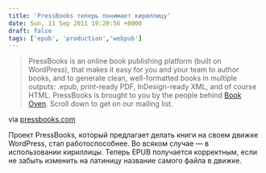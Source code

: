 ```yaml
---
title: 'PressBooks теперь понимает кириллицу'
date: Sun, 11 Sep 2011 19:20:56 +0000
draft: false
tags: ['epub', 'production','webpub']
---
```


> PressBooks is an online book publishing platform (built on WordPress), that makes it easy for you and your team to author books, and to generate clean, well-formatted books in multiple outputs: .epub, print-ready PDF, InDesign-ready XML, and of course HTML. PressBooks is brought to you by the people behind [Book Oven](http://bookoven.com/). Scroll down to get on our mailing list.

via [pressbooks.com](http://pressbooks.com/about)

Проект PressBooks, который предлагает делать книги на своем движке WordPress, стал работоспособнее. Во всяком случае — в использовании кириллицы. Теперь EPUB получается корректным, если не забыть изменить на латиницу название самого файла в движке.